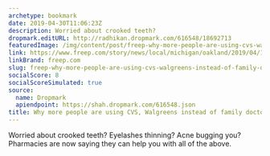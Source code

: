 ```yaml
---
archetype: bookmark
date: 2019-04-30T11:06:23Z
description: Worried about crooked teeth?
dropmark.editURL: http://radhikan.dropmark.com/616548/18692713
featuredImage: /img/content/post/freep-why-more-people-are-using-cvs-walgreens-instead-of-family-doctor.jpg
link: https://www.freep.com/story/news/local/michigan/oakland/2019/04/17/pharmacy-cvs-minute-clinic-walgreens-doctor/3421057002/
linkBrand: freep.com
slug: freep-why-more-people-are-using-cvs-walgreens-instead-of-family-doctor
socialScore: 8
socialScoreSimulated: true
source:
  name: Dropmark
  apiendpoint: https://shah.dropmark.com/616548.json
title: Why more people are using CVS, Walgreens instead of family doctor
---
```

Worried about crooked teeth? Eyelashes thinning? Acne bugging you? Pharmacies are now saying they can help you with all of the above.